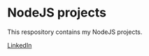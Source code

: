<h1>NodeJS projects</h1>
<p>This respository contains my NodeJS projects.</p>
<a href="https://www.linkedin.com/in/kevin-cabezas/">LinkedIn</a>
